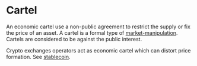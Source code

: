 # Cartel

An economic cartel use a non-public agreement to restrict the supply or fix the price of an asset. A cartel is a formal type of [market-manipulation](concepts/market-manipulation.md). Cartels are considered to be against the public interest.

Crypto exchanges operators act as economic cartel which can distort price formation. See [stablecoin](concepts/stablecoin.md).
